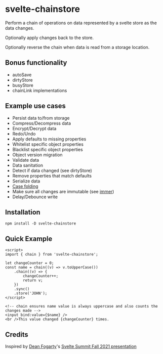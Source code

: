 # svelte-chainstore

Perform a chain of operations on data represented by a svelte store as the data changes.

Optionally apply changes back to the store.

Optionally reverse the chain when data is read from a storage location.

## Bonus functionality
* autoSave
* dirtyStore
* busyStore
* chainLink implementations
## Example use cases
* Persist data to/from storage
* Compress/Decompress data
* Encrypt/Decrypt data
* Redo/Undo
* Apply defaults to missing properties
* Whitelist specific object properties
* Blacklist specific object properties
* Object version migration
* Validate data
* Data sanitation
* Detect if data changed (see dirtyStore)
* Remove properties that match defaults
* Serialize data
* [Case folding](https://stackoverflow.com/questions/48096063/cloud-firestore-case-insensitive-sorting-using-query)
* Make sure all changes are immutable (see [immer](https://immerjs.github.io/immer/))
* Delay/Debounce write


## Installation
    npm install -D svelte-chainstore

## Quick Example
    <script>
	import { chain } from 'svelte-chainstore';

	let changeCounter = 0;
	const name = chain((v) => v.toUpperCase())
		.chain((v) => {
			changeCounter++;
			return v;
		})
		.sync()
		.store('JOHN');
    </script>

    <!-- chain ensures name value is always uppercase and also counts the changes made -->
    <input bind:value={$name} />
    <br />This value changed {changeCounter} times.


## Credits
Inspired by [Dean Fogarty](https://df.id.au/)'s [Svelte Summit Fall 2021 presentation](https://www.youtube.com/watch?v=1Df-9EKvZr0&t=6186s)
